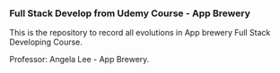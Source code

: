 ### Full Stack Develop from Udemy Course - App Brewery

This is the repository to record all evolutions in App brewery Full Stack Developing Course.

Professor: Angela Lee - App Brewery.
